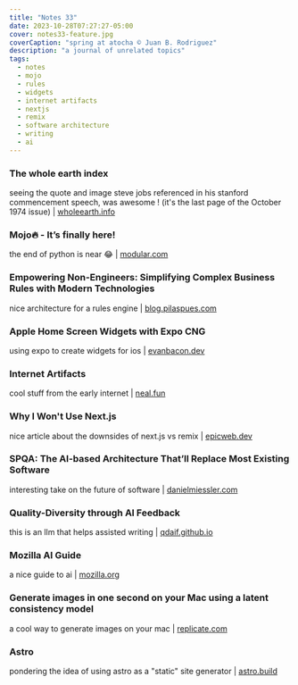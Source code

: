 ```yaml
---
title: "Notes 33"
date: 2023-10-28T07:27:27-05:00
cover: notes33-feature.jpg
coverCaption: "spring at atocha © Juan B. Rodriguez"
description: "a journal of unrelated topics"
tags:
  - notes
  - mojo
  - rules
  - widgets
  - internet artifacts
  - nextjs
  - remix
  - software architecture
  - writing
  - ai
---
```


### The whole earth index

seeing the quote and image steve jobs referenced in his stanford commencement speech, was awesome ! (it's the last page of the October 1974 issue) | [wholeearth.info](https://wholeearth.info)

### Mojo🔥 - It’s finally here!

the end of python is near 😂 | [modular.com](https://www.modular.com/blog/mojo-its-finally-here)

### Empowering Non-Engineers: Simplifying Complex Business Rules with Modern Technologies

nice architecture for a rules engine | [blog.pilaspues.com](https://blog.pilaspues.com/empowering-non-engineers-simplifying-complex-business-rules-with-modern-technologies-4831d34e4f88)

### Apple Home Screen Widgets with Expo CNG

using expo to create widgets for ios | [evanbacon.dev](https://evanbacon.dev/blog/apple-home-screen-widgets)

### Internet Artifacts

cool stuff from the early internet | [neal.fun](https://neal.fun/internet-artifacts/)

### Why I Won't Use Next.js

nice article about the downsides of next.js vs remix | [epicweb.dev](https://www.epicweb.dev/why-i-wont-use-nextjs)

### SPQA: The AI-based Architecture That’ll Replace Most Existing Software

interesting take on the future of software | [danielmiessler.com](https://danielmiessler.com/p/spqa-ai-architecture-replace-existing-software/)

### Quality-Diversity through AI Feedback

this is an llm that helps assisted writing | [qdaif.github.io](https://qdaif.github.io)

### Mozilla AI Guide

a nice guide to ai | [mozilla.org](https://ai-guide.future.mozilla.org/content/ai-basics/)

### Generate images in one second on your Mac using a latent consistency model

a cool way to generate images on your mac | [replicate.com](https://replicate.com/blog/run-latent-consistency-model-on-mac)

### Astro

pondering the idea of using astro as a "static" site generator | [astro.build](https://astro.build)
